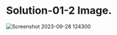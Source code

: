 # Solution-01-2 Image.
![Screenshot 2023-09-28 124300](https://github.com/Khush0031/pw-skills-full-stack-web-dev-assignment-solution/assets/121889921/bd09def0-f51d-4235-8db8-d10370699beb)
